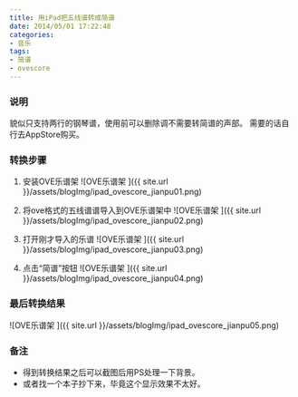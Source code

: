 ```yaml
---
title: 用iPad把五线谱转成简谱
date: 2014/05/01 17:22:48
categories: 
- 音乐
tags: 
- 简谱
- ovescore
---
```


### 说明
貌似只支持两行的钢琴谱，使用前可以删除调不需要转简谱的声部。
需要的话自行去AppStore购买。

### 转换步骤
1. 安装OVE乐谱架 
![OVE乐谱架 ]({{ site.url }}/assets/blogImg/ipad_ovescore_jianpu01.png)
<!--more-->

2. 将ove格式的五线谱谱导入到OVE乐谱架中
![OVE乐谱架 ]({{ site.url }}/assets/blogImg/ipad_ovescore_jianpu02.png)

3. 打开刚才导入的乐谱
![OVE乐谱架 ]({{ site.url }}/assets/blogImg/ipad_ovescore_jianpu03.png)

4. 点击“简谱”按钮
![OVE乐谱架 ]({{ site.url }}/assets/blogImg/ipad_ovescore_jianpu04.png)

### 最后转换结果
![OVE乐谱架 ]({{ site.url }}/assets/blogImg/ipad_ovescore_jianpu05.png)

### 备注
* 得到转换结果之后可以截图后用PS处理一下背景。
* 或者找一个本子抄下来，毕竟这个显示效果不太好。
